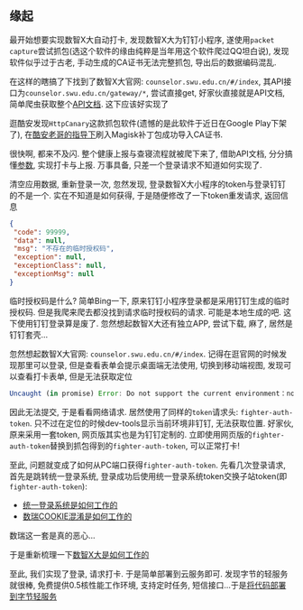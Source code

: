## 缘起

最开始想要实现数智X大自动打卡, 发现数智X大为钉钉小程序, 遂使用`packet capture`尝试抓包(选这个软件的缘由纯粹是当年用这个软件爬过QQ坦白说), 发现软件似乎过于古老, 手动生成的CA证书无法完整抓包, 导出后的数据编码混乱.

在这样的瞎搞了下找到了数智X大官网: `counselor.swu.edu.cn/#/index`, 其API接口为`counselor.swu.edu.cn/gateway/*`, 尝试直接get, 好家伙直接就是API文档, 简单爬虫获取整个[API文档](../apis-szxd-docs/index.json). 这下应该好实现了

逛酷安发现`HttpCanary`这款抓包软件(遗憾的是此软件于近日在Google Play下架了), 在[酷安老哥的指导下](https://www.coolapk.com/feed/34058269?shareKey=ZDU3OTdmNjk0NGFlNjI0M2QwOWM~&shareUid=805314&shareFrom=com.coolapk.market_12.1.1)刷入Magisk补丁包成功导入CA证书.

很快啊, 都来不及闪. 整个健康上报与查寝流程就被爬下来了, 借助API文档, 分分搞懂[参数](../apis-clock-in-used/index.md), 实现打卡与上报. 万事具备, 只差一个登录请求不知道如何实现了.

清空应用数据, 重新登录一次, 忽然发现, 登录数智X大小程序的token与登录钉钉的不是一个. 实在不知道是如何获得, 于是随便修改了一下token重发请求, 返回信息

```json
{
 "code": 99999,
 "data": null,
 "msg": "不存在的临时授权码",
 "exception": null,
 "exceptionClass": null,
 "exceptionMsg": null
}
```

临时授权码是什么? 简单Bing一下, 原来钉钉小程序登录都是采用钉钉生成的临时授权码. 但是我爬来爬去都没找到请求临时授权码的请求. 可能是本地生成的吧. 这下使用钉钉登录算是废了. 忽然想起数智X大还有独立APP, 尝试下载, 麻了, 居然是钉钉套壳...

忽然想起数智X大官网: `counselor.swu.edu.cn/#/index`. 记得在逛官网的时候发现那里可以登录, 但是查看表单会提示桌面端无法使用, 切换到移动端视图, 发现可以查看打卡表单, 但是无法获取定位

```js
Uncaught (in promise) Error: Do not support the current environment：notInDingTalk
```

因此无法提交, 于是看看网络请求. 居然使用了同样的`token`请求头: `fighter-auth-token`. 只不过在定位的时候dev-tools显示当前环境非钉钉, 无法获取位置. 好家伙, 原来采用一套token, 网页版其实也是为钉钉定制的. 立即使用网页版的`fighter-auth-token`替换到抓包得到的`fighter-auth-token`, 可以正常打卡!

至此, 问题就变成了如何从PC端口获得`fighter-auth-token`. 先看几次登录请求, 首先是跳转统一登录系统, 登录成功后使用统一登录系统token交换子站token(即`fighter-auth-token`): 

- [统一登录系统是如何工作的](./统一登录系统是如何工作的.md)  
- [数瑞COOKIE混淆是如何工作的](./数瑞COOKIE混淆是如何工作的.md)  

数瑞这一套是真的恶心...

于是重新梳理一下[数智X大是如何工作的](./数智X大是如何工作的.md)

至此, 我们实现了登录, 请求打卡. 于是简单部署到云服务即可. 发现字节的轻服务就很棒, 免费提供0.5核性能工作环境, 支持定时任务, 短信接口...于是[将代码部署到字节轻服务](./部署到轻服务.md)